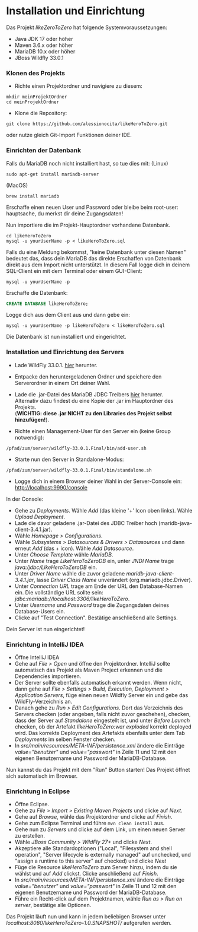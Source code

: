 # Installation und Einrichtung

Das Projekt *likeZeroToZero* hat folgende Systemvoraussetzungen:

- Java JDK 17 oder höher
- Maven 3.6.x oder höher
- MariaDB 10.x oder höher
- JBoss Wildfly 33.0.1

### Klonen des Projekts

- Richte einen Projektordner und navigiere zu diesem:

```console
mkdir meinProjektOrdner
cd meinProjektOrdner
```

- Klone die Repository:

```console
git clone https://github.com/alessionocita/likeHeroToZero.git
```

oder nutze gleich Git-Import Funktionen deiner IDE.

### Einrichten der Datenbank

Falls du MariaDB noch nicht installiert hast, so tue dies mit:
(Linux)

```console
sudo apt-get install mariadb-server
```

(MacOS)
```console
brew install mariadb
```

Erschaffe einen neuen User und Password oder bleibe beim root-user: hauptsache, du merkst dir deine Zugangsdaten!

Nun importiere die im Projekt-Hauptordner vorhandene Datenbank.

```console
cd likeHeroToZero
mysql -u yourUserName -p < likeHeroToZero.sql
```

Falls du eine Meldung bekommst, "keine Datenbank unter diesen Namen" bedeutet das, dass dein MariaDB das direkte Erschaffen von Datenbank direkt aus dem Import nicht unterstützt.
In diesem Fall logge dich in deinem SQL-Client ein mit dem Terminal oder einem GUI-Client:

```console
mysql -u yourUserName -p
```

Erschaffe die Datenbank:
```sql
CREATE DATABASE likeHeroToZero;
```

Logge dich aus dem Client aus und dann gebe ein:
```console
mysql -u yourUserName -p likeHeroToZero < likeHeroToZero.sql
```

Die Datenbank ist nun installiert und eingerichtet.

### Installation und Einrichtung des Servers

- Lade WildFly 33.0.1. [hier](https://www.wildfly.org/downloads/) herunter. 
- Entpacke den heruntergeladenen Ordner und speichere den Serverordner in einem Ort deiner Wahl. 
- Lade die .jar-Datei des MariaDB JDBC Treibers [hier](https://mvnrepository.com/artifact/org.mariadb.jdbc/mariadb-java-client/3.4.1) herunter.  
Alternativ dazu findest du eine Kopie der .jar im Hauptordner des Projekts.  
(**WICHTIG: diese .jar NICHT zu den Libraries des Projekt selbst hinzufügen!**).

- Richte einen Management-User für den Server ein (keine Group notwendig):

```console
/pfad/zum/server/wildfly-33.0.1.Final/bin/add-user.sh
```

- Starte nun den Server in Standalone-Modus:
```console
/pfad/zum/server/wildfly-33.0.1.Final/bin/standalone.sh
```

- Logge dich in einem Browser deiner Wahl in der Server-Console ein: [http://localhost:9990/console](http://localhost:9990/console)

In der Console:  
- Gehe zu *Deployments*. Wähle *Add* (das kleine '+' Icon oben links). Wähle *Upload Deployment*.
- Lade die davor geladene .jar-Datei des JDBC Treiber hoch (maridb-java-client-3.4.1.jar).
- Wähle  *Homepage > Configurations*.  
- Wähle  *Subsystems > Datasources & Drivers > Datasources* und dann erneut *Add* (das + icon). Wähle *Add Datasource*.
- Unter *Choose Template* wähle *MariaDB*.
- Unter *Name* trage *LikeHeroToZeroDB* ein, unter *JNDI Name* trage *java:/jdbc/LikeHeroToZeroDB* ein.
- Unter *Driver Name* wähle die zuvor geladene *maridb-java-client-3.4.1.jar*, lasse *Driver Class Name* unverändert (org.mariadb.jdbc.Driver).
- Unter *Connection URL* trage am Ende der URL den Database-Namen ein. Die vollständige URL sollte sein: *jdbc:mariadb://localhost:3306/likeHeroToZero*.
- Unter *Username* und *Password* trage die Zugangsdaten deines Database-Users ein.
- Clicke auf "Test Connection". Bestätige anschließend alle Settings.

Dein Server ist nun eingerichtet!

### Einrichtung in IntelliJ IDEA

- Öffne IntelliJ IDEA
- Gehe auf *File > Open* und öffne den Projektordner. IntelliJ sollte automatisch das Projekt als Maven Project erkennen und die Dependencies importieren.
- Der Server sollte ebenfalls automatisch erkannt werden. Wenn nicht, dann gehe auf *File > Settings > Build, Execution, Deployment > Application Servers*, füge einen neuen Wildfly Server ein und gebe das WildFly-Verzeichnis an.
- Danach gehe zu *Run > Edit Configurations*. Dort das Verzeichnis des Servers checken (oder angeben, falls nicht zuvor geschehen), checken, dass der Server auf *Standalone* eingestellt ist, und unter *Before Launch* checken, ob der Artefakt *likeHeroToZero:war exploded* korrekt deployed wird.
Das korrekte Deployment des Artefakts ebenfalls unter dem Tab *Deployments* im selben Fenster checken.
- In *src/main/resources/META-INF/persistence.xml* ändere die Einträge *value="benutzer"* und *value="passwort"* in Zeile 11 und 12 mit den eigenen Benutzername und Password der MariaDB-Database.

Nun kannst du das Projekt mit dem "Run" Button starten! Das Projekt öffnet sich automatisch im Browser.

### Einrichtung in Eclipse

- Öffne Eclipse.
- Gehe zu *File > Import > Existing Maven Projects* und clicke auf *Next*.
- Gehe auf *Browse*, wähle das Projektordner und clicke auf *Finish*.
- Gehe zum Eclipse Terminal und führe `mvn clean install` aus.
- Gehe nun zu *Servers* und clicke auf dem Link, um einen neuen Server zu erstellen.
- Wähle *JBoss Community > WildFly 27+* und clicke *Next*.
- Akzeptiere alle Standardoptionen ("Local", "Filesystem and shell operation", "Server lifecycle is externally managed" auf unchecked, und "assign a runtime to this server" auf checked) und clicke *Next*
- Füge die Resource *likeHeroToZero* zum Server hinzu, indem du sie wählst und auf *Add* clickst. Clicke anschließend auf *Finish*.
- In *src/main/resources/META-INF/persistence.xml* ändere die Einträge *value="benutzer"* und *value="passwort"* in Zeile 11 und 12 mit den eigenen Benutzername und Password der MariaDB-Database.
- Führe ein Recht-click auf dem Projektnamen, wähle *Run as > Run on server*, bestätige alle Optionen.

Das Projekt läuft nun und kann in jedem beliebigen Browser unter *localhost:8080/likeHeroToZero-1.0.SNAPSHOT/* aufgerufen werden.











